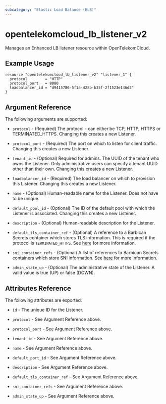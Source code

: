 ```yaml
---
subcategory: "Elastic Load Balance (ELB)"
---
```


# opentelekomcloud_lb_listener_v2

Manages an Enhanced LB listener resource within OpenTelekomCloud.

## Example Usage

```hcl
resource "opentelekomcloud_lb_listener_v2" "listener_1" {
  protocol        = "HTTP"
  protocol_port   = 8080
  loadbalancer_id = "d9415786-5f1a-428b-b35f-2f1523e146d2"
}
```

## Argument Reference

The following arguments are supported:

* `protocol` - (Required) The protocol - can either be TCP, HTTP, HTTPS or TERMINATED_HTTPS.
  Changing this creates a new Listener.

* `protocol_port` - (Required) The port on which to listen for client traffic.
  Changing this creates a new Listener.

* `tenant_id` - (Optional) Required for admins. The UUID of the tenant who owns
  the Listener.  Only administrative users can specify a tenant UUID
  other than their own. Changing this creates a new Listener.

* `loadbalancer_id` - (Required) The load balancer on which to provision this
  Listener. Changing this creates a new Listener.

* `name` - (Optional) Human-readable name for the Listener. Does not have
  to be unique.

* `default_pool_id` - (Optional) The ID of the default pool with which the
  Listener is associated. Changing this creates a new Listener.

* `description` - (Optional) Human-readable description for the Listener.

* `default_tls_container_ref` - (Optional) A reference to a Barbican Secrets
  container which stores TLS information. This is required if the protocol
  is `TERMINATED_HTTPS`. See [here](https://wiki.openstack.org/wiki/Network/LBaaS/docs/how-to-create-tls-loadbalancer)
  for more information.

* `sni_container_refs` - (Optional) A list of references to Barbican Secrets
  containers which store SNI information. See
  [here](https://wiki.openstack.org/wiki/Network/LBaaS/docs/how-to-create-tls-loadbalancer)
  for more information.

* `admin_state_up` - (Optional) The administrative state of the Listener.
  A valid value is true (UP) or false (DOWN).

## Attributes Reference

The following attributes are exported:

* `id` - The unique ID for the Listener.

* `protocol` - See Argument Reference above.

* `protocol_port` - See Argument Reference above.

* `tenant_id` - See Argument Reference above.

* `name` - See Argument Reference above.

* `default_port_id` - See Argument Reference above.

* `description` - See Argument Reference above.

* `default_tls_container_ref` - See Argument Reference above.

* `sni_container_refs` - See Argument Reference above.

* `admin_state_up` - See Argument Reference above.
